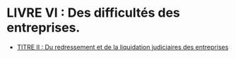 # LIVRE VI : Des difficultés des entreprises.

- [TITRE II : Du redressement et de la liquidation judiciaires des entreprises](titre-ii)
